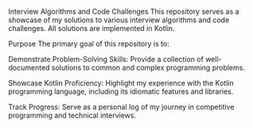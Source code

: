 Interview Algorithms and Code Challenges
This repository serves as a showcase of my solutions to various interview algorithms and code challenges. All solutions are implemented in Kotlin.

Purpose
The primary goal of this repository is to:

Demonstrate Problem-Solving Skills: Provide a collection of well-documented solutions to common and complex programming problems.

Showcase Kotlin Proficiency: Highlight my experience with the Kotlin programming language, including its idiomatic features and libraries.

Track Progress: Serve as a personal log of my journey in competitive programming and technical interviews.
